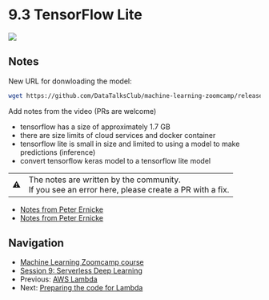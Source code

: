 # 9.3 TensorFlow Lite

<a href="https://www.youtube.com/watch?v=OzZA4mSBE0Q&list=PL3MmuxUbc_hIhxl5Ji8t4O6lPAOpHaCLR"><img src="images/thumbnail-9-03.jpg"></a>

## Notes

New URL for donwloading the model:

```bash
wget https://github.com/DataTalksClub/machine-learning-zoomcamp/releases/download/chapter7-model/xception_v4_large_08_0.894.h5 -O clothing-model.h5
```

Add notes from the video (PRs are welcome)

* tensorflow has a size of approximately 1.7 GB
* there are size limits of cloud services and docker container
* tensorflow lite is small in size and limited to using a model to make predictions (inference)
* convert tensorflow keras model to a tensorflow lite model

<table>
   <tr>
      <td>⚠️</td>
      <td>
         The notes are written by the community. <br>
         If you see an error here, please create a PR with a fix.
      </td>
   </tr>
</table>

* [Notes from Peter Ernicke](https://knowmledge.com/2023/12/01/ml-zoomcamp-2023-serverless-part-2/)
* [Notes from Peter Ernicke](https://knowmledge.com/2023/12/02/ml-zoomcamp-2023-serverless-part-3/)

## Navigation

* [Machine Learning Zoomcamp course](../)
* [Session 9: Serverless Deep Learning](./)
* Previous: [AWS Lambda](02-aws-lambda.md)
* Next: [Preparing the code for Lambda](04-preparing-code.md)
